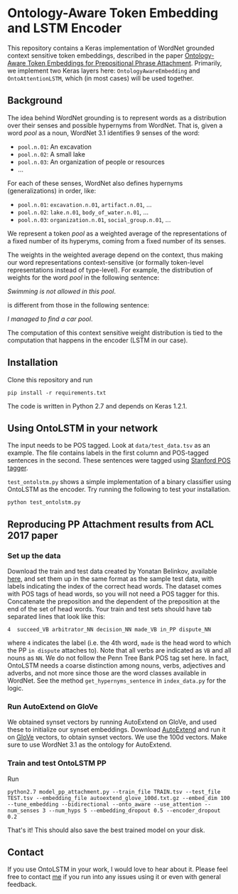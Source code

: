 # Ontology-Aware Token Embedding and LSTM Encoder
This repository contains a Keras implementation of WordNet grounded context sensitive token embeddings, described in the paper [Ontology-Aware Token Embeddings for Prepositional Phrase Attachment](https://arxiv.org/abs/1705.02925). Primarily, we implement two Keras layers here: `OntologyAwareEmbedding` and `OntoAttentionLSTM`, which (in most cases) will be used together.

## Background
The idea behind WordNet grounding is to represent words as a distribution over their senses and possible hypernyms from WordNet. That is, given a word *pool* as a noun, WordNet 3.1 identifies 9 senses of the word:
* `pool.n.01`: An excavation
* `pool.n.02`: A small lake
* `pool.n.03`: An organization of people or resources
* ...

For each of these senses, WordNet also defines hypernyms (generalizations) in order, like:
* `pool.n.01`: `excavation.n.01`, `artifact.n.01`, ...
* `pool.n.02`: `lake.n.01`, `body_of_water.n.01`, ...
* `pool.n.03`: `organization.n.01`, `social_group.n.01`, ...

We represent a token *pool* as a weighted average of the representations of a fixed number of its hyperyms, coming from a fixed number of its senses.

The weights in the weighted average depend on the context, thus making our word representations context-sensitive (or formally token-level representations instead of type-level). For example, the distribution of weights for the word *pool* in the following sentence:

_Swimming is not allowed in this *pool*_.

is different from those in the following sentence:

_I managed to find a car *pool*_.

The computation of this context sensitive weight distribution is tied to the computation that happens in the encoder (LSTM in our case).

## Installation

Clone this repository and run

```
pip install -r requirements.txt
```
The code is written in Python 2.7 and depends on Keras 1.2.1.

## Using OntoLSTM in your network

The input needs to be POS tagged. Look at `data/test_data.tsv` as an example. The file contains labels in the first column and POS-tagged sentences in the second. These sentences were tagged using [Stanford POS tagger](https://nlp.stanford.edu/software/tagger.shtml).

`test_ontolstm.py` shows a simple implementation of a binary classifier using OntoLSTM as the encoder. Try running the following to test your installation.

```
python test_ontolstm.py
```

## Reproducing PP Attachment results from ACL 2017 paper

### Set up the data
Download the train and test data created by Yonatan Belinkov, available [here](https://belinkov.mit.edu/data), and set them up in the same format as the sample test data, with labels indicating the index of the correct head words. The dataset comes with POS tags of head words, so you will not need a POS tagger for this. Concatenate the preposition and the dependent of the preposition at the end of the set of head words. Your train and test sets should have tab separated lines that look like this:
```
4  succeed_VB arbitrator_NN decision_NN made_VB in_PP dispute_NN
```
where `4` indicates the label (i.e. the 4th word, `made` is the head word to which the PP `in dispute` attaches to). Note that all verbs are indicated as `VB` and all nouns as `NN`. We do not follow the Penn Tree Bank POS tag set here. In fact, OntoLSTM needs a coarse distinction among nouns, verbs, adjectives and adverbs, and not more since those are the word classes available in WordNet. See the method `get_hypernyms_sentence` in `index_data.py` for the logic.

### Run AutoExtend on GloVe
We obtained synset vectors by running AutoExtend on GloVe, and used these to initialize our synset embeddings.
Download [AutoExtend](http://www.cis.lmu.de/~sascha/AutoExtend/) and run it on [GloVe](https://nlp.stanford.edu/projects/glove/) vectors, to obtain synset vectors. We use the 100d vectors. Make sure to use WordNet 3.1 as the ontology for AutoExtend.


### Train and test OntoLSTM PP
Run
```
python2.7 model_pp_attachment.py --train_file TRAIN.tsv --test_file TEST.tsv --embedding_file autoextend_glove_100d.txt.gz --embed_dim 100 --tune_embedding --bidirectional --onto_aware --use_attention --num_senses 3 --num_hyps 5 --embedding_dropout 0.5 --encoder_dropout 0.2
```
That's it! This should also save the best trained model on your disk.

## Contact
If you use OntoLSTM in your work, I would love to hear about it. Please feel free to contact [me](mailto:pdasigi@cs.cmu.edu) if you run into any issues using it or even with general feedback.
